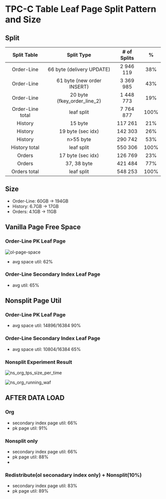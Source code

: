 # TPC-C Table Leaf Page Split Pattern and Size

## Split #
| Split Table |Split Type | # of Splits | %|
|:----------:|:-------------:|:-------------:|:-------------:|
|Order-Line |66 byte (delivery UPDATE)| 2 946 119 | 38% | 
|Order-Line |61 byte (new order INSERT)|3 369 985 | 43% | 
|Order-Line |20 byte (fkey_order_line_2)| 1 448 773 | 19% |
|Order-Line total|leaf split|7 764 877|100% |
|History| 15 byte|  117 261| 21% | 
|History| 19 byte (sec idx)| 142 303| 26%|
|History| n>55 byte| 290 742|53%|
|History total|leaf split|550 306|100% |
|Orders| 17 byte (sec idx)| 126 769| 23%| 
|Orders| 37, 38 byte| 421 484|77%|
|Orders total|leaf split|548 253|100% |

## Size
- Order-Line: 60GB -> 194GB
- History: 6.7GB -> 17GB
- Orders: 4.1GB -> 11GB

## Vanilla Page Free Space

### Order-Line PK Leaf Page
![ol-page-space](https://user-images.githubusercontent.com/55489991/126852515-fb80c77d-8aaa-4b47-ab3c-00eeb478ff15.png)
- avg space util: 62%

### Order-Line Secondary Index Leaf Page
- avg util: 65%


## Nonsplit Page Util

### Order-Line PK Leaf Page
- avg space util: 14896/16384 90%

### Order-Line Secondary Index Leaf Page
- avg space util: 10804/16384 65%

### Nonsplit Experiment Result

![ns_org_tps_size_per_time](https://user-images.githubusercontent.com/55489991/127618717-99438b22-cc3b-4e53-9611-365587a1bb9f.png)

![ns_org_running_waf](https://user-images.githubusercontent.com/55489991/127618740-088674e4-8300-4664-bc29-4d9af9f18876.png)

## AFTER DATA LOAD

### Org
- secondary index page util: 66%
- pk page util: 91%

### Nonsplit only
- secondary index page util: 66%
- pk page util: 88%
- 
### Redistribute(ol seconadary index only) + Nonsplit(10%)
- secondary index page util: 83%
- pk page util: 89%


